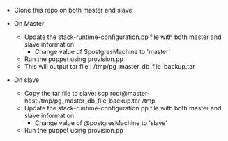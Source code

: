 * Clone this repo on both master and slave

* On Master
 	* Update the stack-runtime-configuration.pp file with both master and slave information
		* Change value of $postgresMachine to 'master'
	* Run the puppet using provision.pp
	* This will output tar file : /tmp/pg_master_db_file_backup.tar

* On slave
	* Copy the tar file to slave: scp root@master-host:/tmp/pg_master_db_file_backup.tar /tmp
 	* Update the stack-runtime-configuration.pp file with both master and slave information
		* Change value of @postgresMachine to 'slave'
	* Run the puppet using provision.pp
